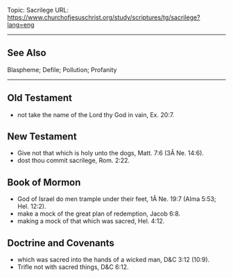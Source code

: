 Topic: Sacrilege
URL: https://www.churchofjesuschrist.org/study/scriptures/tg/sacrilege?lang=eng

---

## See Also

Blaspheme; Defile; Pollution; Profanity

---

## Old Testament

- not take the name of the Lord thy God in vain, Ex. 20:7.

## New Testament

- Give not that which is holy unto the dogs, Matt. 7:6 (3Â Ne. 14:6).
- dost thou commit sacrilege, Rom. 2:22.

## Book of Mormon

- God of Israel do men trample under their feet, 1Â Ne. 19:7 (Alma 5:53; Hel. 12:2).
- make a mock of the great plan of redemption, Jacob 6:8.
- making a mock of that which was sacred, Hel. 4:12.

## Doctrine and Covenants

- which was sacred into the hands of a wicked man, D&C 3:12 (10:9).
- Trifle not with sacred things, D&C 6:12.

